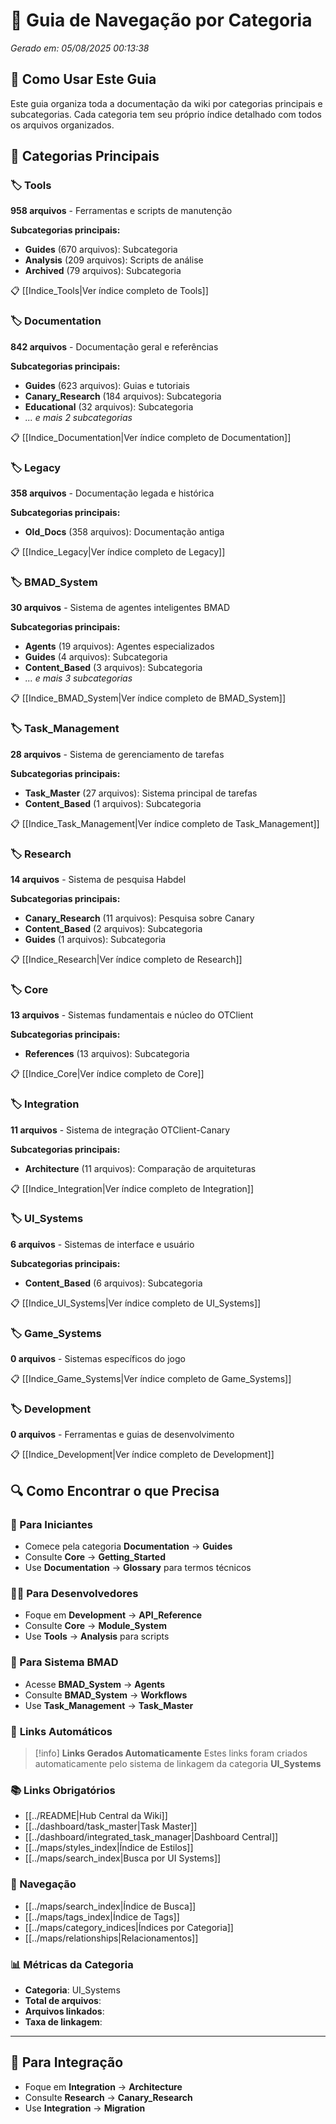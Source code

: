 # 🧭 Guia de Navegação por Categoria

*Gerado em: 05/08/2025 00:13:38*

## 🎯 Como Usar Este Guia

Este guia organiza toda a documentação da wiki por categorias principais e subcategorias.
Cada categoria tem seu próprio índice detalhado com todos os arquivos organizados.

## 📂 Categorias Principais

### 🏷️ Tools
**958 arquivos** - Ferramentas e scripts de manutenção

**Subcategorias principais:**
- **Guides** (670 arquivos): Subcategoria
- **Analysis** (209 arquivos): Scripts de análise
- **Archived** (79 arquivos): Subcategoria

📋 [[Indice_Tools|Ver índice completo de Tools]]

### 🏷️ Documentation
**842 arquivos** - Documentação geral e referências

**Subcategorias principais:**
- **Guides** (623 arquivos): Guias e tutoriais
- **Canary_Research** (184 arquivos): Subcategoria
- **Educational** (32 arquivos): Subcategoria
- *... e mais 2 subcategorias*

📋 [[Indice_Documentation|Ver índice completo de Documentation]]

### 🏷️ Legacy
**358 arquivos** - Documentação legada e histórica

**Subcategorias principais:**
- **Old_Docs** (358 arquivos): Documentação antiga

📋 [[Indice_Legacy|Ver índice completo de Legacy]]

### 🏷️ BMAD_System
**30 arquivos** - Sistema de agentes inteligentes BMAD

**Subcategorias principais:**
- **Agents** (19 arquivos): Agentes especializados
- **Guides** (4 arquivos): Subcategoria
- **Content_Based** (3 arquivos): Subcategoria
- *... e mais 3 subcategorias*

📋 [[Indice_BMAD_System|Ver índice completo de BMAD_System]]

### 🏷️ Task_Management
**28 arquivos** - Sistema de gerenciamento de tarefas

**Subcategorias principais:**
- **Task_Master** (27 arquivos): Sistema principal de tarefas
- **Content_Based** (1 arquivos): Subcategoria

📋 [[Indice_Task_Management|Ver índice completo de Task_Management]]

### 🏷️ Research
**14 arquivos** - Sistema de pesquisa Habdel

**Subcategorias principais:**
- **Canary_Research** (11 arquivos): Pesquisa sobre Canary
- **Content_Based** (2 arquivos): Subcategoria
- **Guides** (1 arquivos): Subcategoria

📋 [[Indice_Research|Ver índice completo de Research]]

### 🏷️ Core
**13 arquivos** - Sistemas fundamentais e núcleo do OTClient

**Subcategorias principais:**
- **References** (13 arquivos): Subcategoria

📋 [[Indice_Core|Ver índice completo de Core]]

### 🏷️ Integration
**11 arquivos** - Sistema de integração OTClient-Canary

**Subcategorias principais:**
- **Architecture** (11 arquivos): Comparação de arquiteturas

📋 [[Indice_Integration|Ver índice completo de Integration]]

### 🏷️ UI_Systems
**6 arquivos** - Sistemas de interface e usuário

**Subcategorias principais:**
- **Content_Based** (6 arquivos): Subcategoria

📋 [[Indice_UI_Systems|Ver índice completo de UI_Systems]]

### 🏷️ Game_Systems
**0 arquivos** - Sistemas específicos do jogo

📋 [[Indice_Game_Systems|Ver índice completo de Game_Systems]]

### 🏷️ Development
**0 arquivos** - Ferramentas e guias de desenvolvimento

📋 [[Indice_Development|Ver índice completo de Development]]

## 🔍 Como Encontrar o que Precisa

### 👤 Para Iniciantes
- Comece pela categoria **Documentation** → **Guides**
- Consulte **Core** → **Getting_Started**
- Use **Documentation** → **Glossary** para termos técnicos

### 👨‍💻 Para Desenvolvedores
- Foque em **Development** → **API_Reference**
- Consulte **Core** → **Module_System**
- Use **Tools** → **Analysis** para scripts

### 🤖 Para Sistema BMAD
- Acesse **BMAD_System** → **Agents**
- Consulte **BMAD_System** → **Workflows**
- Use **Task_Management** → **Task_Master**

### 🔗 **Links Automáticos**

> [!info] **Links Gerados Automaticamente**
> Estes links foram criados automaticamente pelo sistema de linkagem da categoria **UI_Systems**

### **📚 Links Obrigatórios**
- [[../README|Hub Central da Wiki]]
- [[../dashboard/task_master|Task Master]]
- [[../dashboard/integrated_task_manager|Dashboard Central]]
- [[../maps/styles_index|Índice de Estilos]]
- [[../maps/search_index|Busca por UI Systems]]

### **🧭 Navegação**
- [[../maps/search_index|Índice de Busca]]
- [[../maps/tags_index|Índice de Tags]]
- [[../maps/category_indices|Índices por Categoria]]
- [[../maps/relationships|Relacionamentos]]

### **📊 Métricas da Categoria**
- **Categoria**: UI_Systems
- **Total de arquivos**: <!-- Contador automático -->
- **Arquivos linkados**: <!-- Contador automático -->
- **Taxa de linkagem**: <!-- Percentual automático -->

---

## 🔗 Para Integração
- Foque em **Integration** → **Architecture**
- Consulte **Research** → **Canary_Research**
- Use **Integration** → **Migration**
